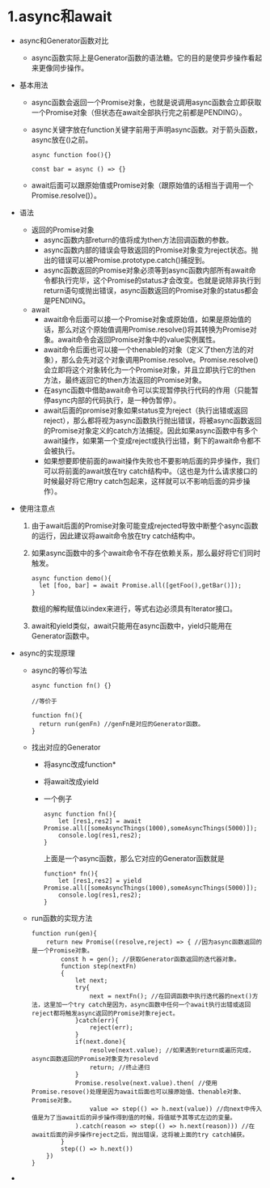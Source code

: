 # 1.async和await

- async和Generator函数对比

  - async函数实际上是Generator函数的语法糖。它的目的是使异步操作看起来更像同步操作。

- 基本用法

  - async函数会返回一个Promise对象，也就是说调用async函数会立即获取一个Promise对象（但状态在await全部执行完之前都是PENDING）。

  - async关键字放在function关键字前用于声明async函数。对于箭头函数，async放在()之前。

    ```{js}
    async function foo(){}
    
    const bar = async () => {}
    ```

  - await后面可以跟原始值或Promise对象（跟原始值的话相当于调用一个Promise.resolve()）。

- 语法

  - 返回的Promise对象
    - async函数内部return的值将成为then方法回调函数的参数。
    - async函数内部的错误会导致返回的Promise对象变为reject状态。抛出的错误可以被Promise.prototype.catch()捕捉到。
    - async函数返回的Promise对象必须等到async函数内部所有await命令都执行完毕，这个Promise的status才会改变。也就是说除非执行到return语句或抛出错误，async函数返回的Promise对象的status都会是PENDING。
  - await
    - await命令后面可以接一个Promise对象或原始值，如果是原始值的话，那么对这个原始值调用Promise.resolve()将其转换为Promise对象。await命令会返回Promise对象中的value实例属性。
    - await命令后面也可以接一个thenable的对象（定义了then方法的对象），那么会先对这个对象调用Promise.resolve。Promise.resolve()会立即将这个对象转化为一个Promise对象，并且立即执行它的then方法，最终返回它的then方法返回的Promise对象。
    - 在async函数中借助await命令可以实现暂停执行代码的作用（只能暂停async内部的代码执行，是一种伪暂停）。
    - await后面的promise对象如果status变为reject（执行出错或返回reject），那么都将视为async函数执行抛出错误，将被async函数返回的Promise对象定义的catch方法捕捉。因此如果async函数中有多个await操作，如果第一个变成reject或执行出错，剩下的await命令都不会被执行。
    - 如果想要即使前面的await操作失败也不要影响后面的异步操作，我们可以将前面的await放在try catch结构中。（这也是为什么请求接口的时候最好将它用try catch包起来，这样就可以不影响后面的异步操作）。

- 使用注意点

  1. 由于await后面的Promise对象可能变成rejected导致中断整个async函数的运行，因此建议将await命令放在try catch结构中。

  2. 如果async函数中的多个await命令不存在依赖关系，那么最好将它们同时触发。

     ```{js}
     async function demo(){
       let [foo, bar] = await Promise.all([getFoo(),getBar()]);
     }
     ```

     数组的解构赋值以index来进行，等式右边必须具有Iterator接口。

  3. await和yield类似，await只能用在async函数中，yield只能用在Generator函数中。

- async的实现原理

  - async的等价写法

    ```{js}
    async function fn() {}
    
    //等价于
    
    function fn(){
      return run(genFn) //genFn是对应的Generator函数。
    }
    ```

  - 找出对应的Generator

    - 将async改成function*

    - 将await改成yield

    - 一个例子

      ```{js}
      async function fn(){
          let [res1,res2] = await Promise.all([someAsyncThings(1000),someAsyncThings(5000)]);
          console.log(res1,res2);
      }
      ```

      上面是一个async函数，那么它对应的Generator函数就是

      ```{js}
      function* fn(){
          let [res1,res2] = yield Promise.all([someAsyncThings(1000),someAsyncThings(5000)]);
          console.log(res1,res2);
      }
      ```

  - run函数的实现方法

    ```{js}
    function run(gen){
        return new Promise((resolve,reject) => { //因为async函数返回的是一个Promise对象。
            const h = gen(); //获取Generator函数返回的迭代器对象。
            function step(nextFn)
            {
                let next;
                try{
                    next = nextFn(); //在回调函数中执行迭代器的next()方法，这里加一个try catch是因为，async函数中任何一个await执行出错或返回reject都将触发async返回的Promise对象reject。
                }catch(err){
                    reject(err);
                }
                if(next.done){
                    resolve(next.value); //如果遇到return或遍历完成，async函数返回的Promise对象变为resolevd
                    return; //终止递归
                }
                Promise.resolve(next.value).then( //使用Promise.resove()处理是因为await后面也可以接原始值、thenable对象、Promise对象。
                    value => step(() => h.next(value)) //向next中传入值是为了当await后的异步操作得到值的时候，将值赋予其等式左边的变量。
                ).catch(reason => step(() => h.next(reason))) //在await后面的异步操作reject之后，抛出错误，这将被上面的try catch捕获。
            }
            step(() => h.next())
        })
    }
    ```

- 